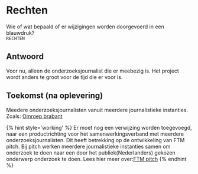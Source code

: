 # Rechten

Wie of wat bepaald of er wijzigingen worden doorgevoerd in een blauwdruk?   
`RECHTEN`

## Antwoord
Voor nu, alleen de onderzoeksjournalist die er meebezig is. Het project wordt anders te groot voor de tijd die er voor is.

## Toekomst (na oplevering)
Meedere onderzoeksjournalisten vanuit meerdere journalistieke instanties. Zoals: [Omroep brabant](https://www.omroepbrabant.nl/)

{% hint style='working' %}
Er moet nog een verwijzing worden toegevoegd, naar een productrichting voor het samenwerkingsverband met meerdere onderzoeksjournalisten. Dit heeft betrekking op de ontwikkeling van FTM pitch. Bij pitch werken meerdere journalistieke instanties samen om onderzoek te doen naar een door het publiek(Nederlanders) gekozen onderwerp onderzoek te doen. Lees hier meer over:[FTM pitch](https://www.ftm.nl/pitch/)
{% endhint %}